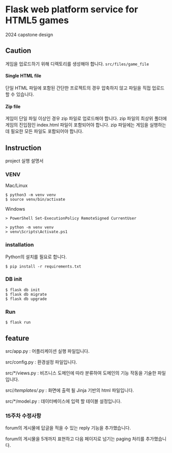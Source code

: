 # Flask web platform service for HTML5 games
2024 capstone design

## Caution
게임을 업로드하기 위해 디렉토리를 생성해야 합니다. ```src/files/game_file```

#### Single HTML file
단일 HTML 파일에 포함된 간단한 프로젝트의 경우 압축하지 않고 파일을 직접 업로드할 수 있습니다.

#### Zip file
게임이 단일 파일 이상인 경우 zip 파일로 업로드해야 합니다. zip 파일의 최상위 폴더에 게임의 진입점인 index.html 파일이 포함되어야 합니다. zip 파일에는 게임을 실행하는 데 필요한 모든 파일도 포함되어야 합니다.



## Instruction
project 실행 설명서
### VENV
Mac/Linux
```
$ python3 -m venv venv
$ source venv/bin/activate
```
Windows
```
> PowerShell Set-ExecutionPolicy RemoteSigned CurrentUser
```
```
> python -m venv venv
> venv\Scripts\Activate.ps1
```
### installation
Python의 설치를 필요로 합니다.
```
$ pip install -r requirements.txt
```
### DB init
```
$ flask db init
$ flask db migrate
$ flask db upgrade
```
### Run
```
$ flask run
```
## feature
src/app.py : 어플리케이션 실행 파일입니다.


src/config.py : 환경설정 파일입니다.


src/*/views.py : 비즈니스 도메인에 따라 분류하여 도메인의 기능 작동을 기술한 파일입니다.


src/*/templates/*.py : 화면에 출력 될 Jinja 기반의 html 파일입니다.


src/*/model.py : 데이터베이스에 입력 할 테이블 설정입니다.
### 15주차 수정사항


forum의 게시물에 답글을 적을 수 있는 reply 기능을 추가했습니다.


forum의 게시물을 5개까지 표현하고 다음 페이지로 넘기는 paging 처리를 추가했습니다.